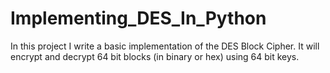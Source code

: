 # Implementing_DES_In_Python
In this project I write a basic implementation of the DES Block Cipher. It will encrypt and decrypt 64 bit blocks (in binary or hex) using 64 bit keys.
